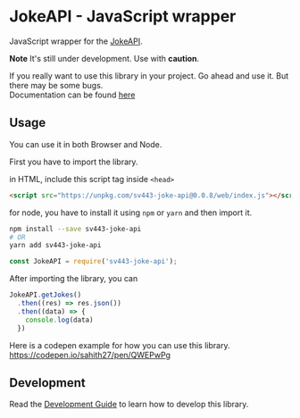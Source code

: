 # JokeAPI - JavaScript wrapper

JavaScript wrapper for the [JokeAPI](https://jokeapi.dev/).

**Note** It's still under development. Use with **caution**.

If you really want to use this library in your project. Go ahead and use it. But there may be some bugs.  
Documentation can be found [here](https://sahithyandev.github.io/sv443-joke-api-js-wrapper/)

## Usage

You can use it in both Browser and Node.

First you have to import the library.

in HTML, include this script tag inside `<head>`

```html
<script src="https://unpkg.com/sv443-joke-api@0.0.8/web/index.js"></script>
```

for node, you have to install it using `npm` or `yarn` and then import it.

```bash
npm install --save sv443-joke-api
# OR
yarn add sv443-joke-api
```

```javascript
const JokeAPI = require('sv443-joke-api');
```

After importing the library, you can

```javascript
JokeAPI.getJokes()
  .then((res) => res.json())
  .then((data) => {
    console.log(data)
  })
```

Here is a codepen example for how you can use this library.
https://codepen.io/sahith27/pen/QWEPwPg

## Development

Read the [Development Guide](./docs-manual/Development-Guide.md) to learn how to develop this library.
